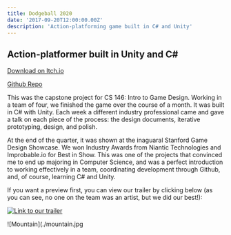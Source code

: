 ```yaml
---
title: Dodgeball 2020
date: '2017-09-20T12:00:00.00Z'
description: 'Action-platforming game built in C# and Unity'
---
```


## Action-platformer built in Unity and C#

[Download on Itch.io](https://stanfordstudentgames.itch.io/dodgeball-2020)

[Github Repo](https://github.com/nefrob/cs146-final-project)

This was the capstone project for CS 146: Intro to Game Design. Working in a team of four, we finished the game over the course of a month. It was built in C# with Unity. Each week a different industry professional came and gave a talk on each piece of the process: the design documents, iterative prototyping, design, and polish.

At the end of the quarter, it was shown at the inaguaral Stanford Game Design Showcase. We won Industry Awards from Niantic Technologies and Improbable.io for Best in Show. This was one of the projects that convinced me to end up majoring in Computer Science, and was a perfect introduction to working effectively in a team, coordinating development through Github, and, of course, learning C# and Unity.

If you want a preview first, you can view our trailer by clicking below (as you can see, no one on the team was an artist, but we did our best!):

[![Link to our trailer](https://img.youtube.com/vi/2-k-1tsc0lM/0.jpg)](https://www.youtube.com/watch?v=2-k-1tsc0lM)

![Mountain](./mountain.jpg

